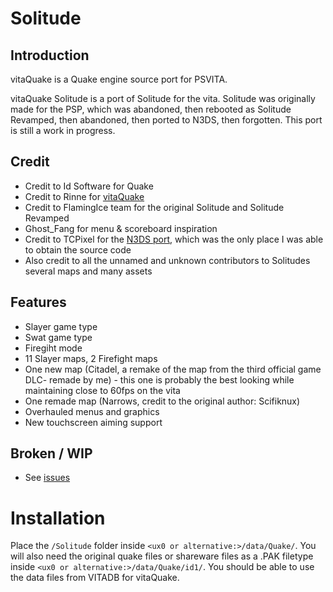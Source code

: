 # Solitude

## Introduction
vitaQuake is a Quake engine source port for PSVITA.

vitaQuake Solitude is a port of Solitude for the vita. Solitude was originally made for the PSP, which was abandoned, then rebooted as Solitude Revamped, then abandoned, then ported to N3DS, then forgotten. This port is still a work in progress.

## Credit
- Credit to Id Software for Quake
- Credit to Rinne for [vitaQuake](https://github.com/Rinnegatamante/vitaQuake)
- Credit to FlamingIce team for the original Solitude and Solitude Revamped
- Ghost_Fang for menu & scoreboard inspiration
- Credit to TCPixel for the [N3DS port](https://github.com/CollinScripter/Revamped3DS), which was the only place I was able to obtain the source code
- Also credit to all the unnamed and unknown contributors to Solitudes several maps and many assets

## Features
- Slayer game type
- Swat game type
- Firegiht mode
- 11 Slayer maps, 2 Firefight maps
 - One new map (Citadel, a remake of the map from the third official game DLC- remade by me) - this one is probably the best looking while maintaining close to 60fps on the vita
 - One remade map (Narrows, credit to the original author: Scifiknux)
- Overhauled menus and graphics
- New touchscreen aiming support

## Broken / WIP
- See [issues](https://github.com/mmccoy37/vitaQuake-Solitude/issues)

# Installation

Place the ```/Solitude``` folder inside ```<ux0 or alternative:>/data/Quake/```. You will also need the original quake files or shareware files as a .PAK filetype inside ```<ux0 or alternative:>/data/Quake/id1/```. You should be able to use the data files from VITADB for vitaQuake.

